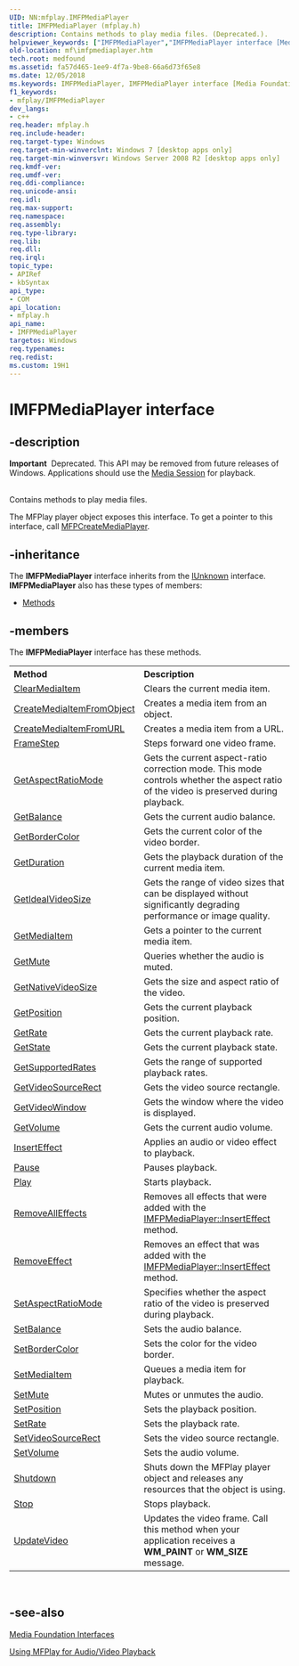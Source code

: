 ```yaml
---
UID: NN:mfplay.IMFPMediaPlayer
title: IMFPMediaPlayer (mfplay.h)
description: Contains methods to play media files. (Deprecated.).helpviewer_keywords: ["IMFPMediaPlayer","IMFPMediaPlayer interface [Media Foundation]","IMFPMediaPlayer interface [Media Foundation]","described","mf.imfpmediaplayer","mfplay/IMFPMediaPlayer"]
old-location: mf\imfpmediaplayer.htm
tech.root: medfound
ms.assetid: fa57d465-1ee9-4f7a-9be8-66a6d73f65e8
ms.date: 12/05/2018
ms.keywords: IMFPMediaPlayer, IMFPMediaPlayer interface [Media Foundation], IMFPMediaPlayer interface [Media Foundation],described, mf.imfpmediaplayer, mfplay/IMFPMediaPlayer
f1_keywords:
- mfplay/IMFPMediaPlayer
dev_langs:
- c++
req.header: mfplay.h
req.include-header: 
req.target-type: Windows
req.target-min-winverclnt: Windows 7 [desktop apps only]
req.target-min-winversvr: Windows Server 2008 R2 [desktop apps only]
req.kmdf-ver: 
req.umdf-ver: 
req.ddi-compliance: 
req.unicode-ansi: 
req.idl: 
req.max-support: 
req.namespace: 
req.assembly: 
req.type-library: 
req.lib: 
req.dll: 
req.irql: 
topic_type:
- APIRef
- kbSyntax
api_type:
- COM
api_location:
- mfplay.h
api_name:
- IMFPMediaPlayer
targetos: Windows
req.typenames: 
req.redist: 
ms.custom: 19H1
---
```


# IMFPMediaPlayer interface


## -description



<div class="alert"><b>Important</b>  Deprecated. This API may be removed from future releases of Windows. Applications should use the <a href="https://docs.microsoft.com/windows/desktop/medfound/media-session">Media Session</a> for playback.</div>
<div> </div>


Contains methods to play media files.

The MFPlay player object exposes this interface. To get a pointer to this interface, call <a href="https://docs.microsoft.com/windows/desktop/api/mfplay/nf-mfplay-mfpcreatemediaplayer">MFPCreateMediaPlayer</a>.


## -inheritance

The <b xmlns:loc="http://microsoft.com/wdcml/l10n">IMFPMediaPlayer</b> interface inherits from the <a href="https://docs.microsoft.com/windows/desktop/api/unknwn/nn-unknwn-iunknown">IUnknown</a> interface. <b>IMFPMediaPlayer</b> also has these types of members:
<ul>
<li><a href="https://docs.microsoft.com/">Methods</a></li>
</ul>

## -members

The <b>IMFPMediaPlayer</b> interface has these methods.
<table class="members" id="memberListMethods">
<tr>
<th align="left" width="37%">Method</th>
<th align="left" width="63%">Description</th>
</tr>
<tr data="declared;">
<td align="left" width="37%">
<a href="https://docs.microsoft.com/windows/desktop/api/mfplay/nf-mfplay-imfpmediaplayer-clearmediaitem">ClearMediaItem</a>
</td>
<td align="left" width="63%">
Clears the current media item.

</td>
</tr>
<tr data="declared;">
<td align="left" width="37%">
<a href="https://docs.microsoft.com/windows/desktop/api/mfplay/nf-mfplay-imfpmediaplayer-createmediaitemfromobject">CreateMediaItemFromObject</a>
</td>
<td align="left" width="63%">
Creates a media item from an object.

</td>
</tr>
<tr data="declared;">
<td align="left" width="37%">
<a href="https://docs.microsoft.com/windows/desktop/api/mfplay/nf-mfplay-imfpmediaplayer-createmediaitemfromurl">CreateMediaItemFromURL</a>
</td>
<td align="left" width="63%">
Creates a media item from a URL.

</td>
</tr>
<tr data="declared;">
<td align="left" width="37%">
<a href="https://docs.microsoft.com/windows/desktop/api/mfplay/nf-mfplay-imfpmediaplayer-framestep">FrameStep</a>
</td>
<td align="left" width="63%">
Steps forward one video frame.

</td>
</tr>
<tr data="declared;">
<td align="left" width="37%">
<a href="https://docs.microsoft.com/windows/desktop/api/mfplay/nf-mfplay-imfpmediaplayer-getaspectratiomode">GetAspectRatioMode</a>
</td>
<td align="left" width="63%">
Gets the current aspect-ratio correction mode. This mode controls whether the aspect ratio of the video is preserved during playback.

</td>
</tr>
<tr data="declared;">
<td align="left" width="37%">
<a href="https://docs.microsoft.com/windows/desktop/api/mfplay/nf-mfplay-imfpmediaplayer-getbalance">GetBalance</a>
</td>
<td align="left" width="63%">
Gets the current audio balance.

</td>
</tr>
<tr data="declared;">
<td align="left" width="37%">
<a href="https://docs.microsoft.com/windows/desktop/api/mfplay/nf-mfplay-imfpmediaplayer-getbordercolor">GetBorderColor</a>
</td>
<td align="left" width="63%">
Gets the current color of the video border.

</td>
</tr>
<tr data="declared;">
<td align="left" width="37%">
<a href="https://docs.microsoft.com/windows/desktop/api/mfplay/nf-mfplay-imfpmediaplayer-getduration">GetDuration</a>
</td>
<td align="left" width="63%">
Gets the playback duration of the current media item.

</td>
</tr>
<tr data="declared;">
<td align="left" width="37%">
<a href="https://docs.microsoft.com/windows/desktop/api/mfplay/nf-mfplay-imfpmediaplayer-getidealvideosize">GetIdealVideoSize</a>
</td>
<td align="left" width="63%">
Gets the range of video sizes that can be displayed without significantly degrading performance or image quality.

</td>
</tr>
<tr data="declared;">
<td align="left" width="37%">
<a href="https://docs.microsoft.com/windows/desktop/api/mfplay/nf-mfplay-imfpmediaplayer-getmediaitem">GetMediaItem</a>
</td>
<td align="left" width="63%">
Gets a pointer to the current media item.

</td>
</tr>
<tr data="declared;">
<td align="left" width="37%">
<a href="https://docs.microsoft.com/windows/desktop/api/mfplay/nf-mfplay-imfpmediaplayer-getmute">GetMute</a>
</td>
<td align="left" width="63%">
Queries whether the audio is muted.

</td>
</tr>
<tr data="declared;">
<td align="left" width="37%">
<a href="https://docs.microsoft.com/windows/desktop/api/mfplay/nf-mfplay-imfpmediaplayer-getnativevideosize">GetNativeVideoSize</a>
</td>
<td align="left" width="63%">
Gets the size and aspect ratio of the video.

</td>
</tr>
<tr data="declared;">
<td align="left" width="37%">
<a href="https://docs.microsoft.com/windows/desktop/api/mfplay/nf-mfplay-imfpmediaplayer-getposition">GetPosition</a>
</td>
<td align="left" width="63%">
Gets the current playback position.

</td>
</tr>
<tr data="declared;">
<td align="left" width="37%">
<a href="https://docs.microsoft.com/windows/desktop/api/mfplay/nf-mfplay-imfpmediaplayer-getrate">GetRate</a>
</td>
<td align="left" width="63%">
Gets the current playback rate.

</td>
</tr>
<tr data="declared;">
<td align="left" width="37%">
<a href="https://docs.microsoft.com/windows/desktop/api/mfplay/nf-mfplay-imfpmediaplayer-getstate">GetState</a>
</td>
<td align="left" width="63%">
Gets the current playback state.

</td>
</tr>
<tr data="declared;">
<td align="left" width="37%">
<a href="https://docs.microsoft.com/windows/desktop/api/mfplay/nf-mfplay-imfpmediaplayer-getsupportedrates">GetSupportedRates</a>
</td>
<td align="left" width="63%">
Gets the range of supported playback rates.

</td>
</tr>
<tr data="declared;">
<td align="left" width="37%">
<a href="https://docs.microsoft.com/windows/desktop/api/mfplay/nf-mfplay-imfpmediaplayer-getvideosourcerect">GetVideoSourceRect</a>
</td>
<td align="left" width="63%">
Gets the video source rectangle.

</td>
</tr>
<tr data="declared;">
<td align="left" width="37%">
<a href="https://docs.microsoft.com/windows/desktop/api/mfplay/nf-mfplay-imfpmediaplayer-getvideowindow">GetVideoWindow</a>
</td>
<td align="left" width="63%">
Gets the window where the video is displayed.

</td>
</tr>
<tr data="declared;">
<td align="left" width="37%">
<a href="https://docs.microsoft.com/windows/desktop/api/mfplay/nf-mfplay-imfpmediaplayer-getvolume">GetVolume</a>
</td>
<td align="left" width="63%">
Gets the current audio volume.

</td>
</tr>
<tr data="declared;">
<td align="left" width="37%">
<a href="https://docs.microsoft.com/windows/desktop/api/mfplay/nf-mfplay-imfpmediaplayer-inserteffect">InsertEffect</a>
</td>
<td align="left" width="63%">
Applies an audio or video effect to playback.

</td>
</tr>
<tr data="declared;">
<td align="left" width="37%">
<a href="https://docs.microsoft.com/windows/desktop/api/mfplay/nf-mfplay-imfpmediaplayer-pause">Pause</a>
</td>
<td align="left" width="63%">
Pauses playback.

</td>
</tr>
<tr data="declared;">
<td align="left" width="37%">
<a href="https://docs.microsoft.com/windows/desktop/api/mfplay/nf-mfplay-imfpmediaplayer-play">Play</a>
</td>
<td align="left" width="63%">
Starts playback.

</td>
</tr>
<tr data="declared;">
<td align="left" width="37%">
<a href="https://docs.microsoft.com/windows/desktop/api/mfplay/nf-mfplay-imfpmediaplayer-removealleffects">RemoveAllEffects</a>
</td>
<td align="left" width="63%">
Removes all effects that were added with the <a href="https://docs.microsoft.com/windows/desktop/api/mfplay/nf-mfplay-imfpmediaplayer-inserteffect">IMFPMediaPlayer::InsertEffect</a> method.

</td>
</tr>
<tr data="declared;">
<td align="left" width="37%">
<a href="https://docs.microsoft.com/windows/desktop/api/mfplay/nf-mfplay-imfpmediaplayer-removeeffect">RemoveEffect</a>
</td>
<td align="left" width="63%">
Removes an effect that was added with the <a href="https://docs.microsoft.com/windows/desktop/api/mfplay/nf-mfplay-imfpmediaplayer-inserteffect">IMFPMediaPlayer::InsertEffect</a> method.

</td>
</tr>
<tr data="declared;">
<td align="left" width="37%">
<a href="https://docs.microsoft.com/windows/desktop/api/mfplay/nf-mfplay-imfpmediaplayer-setaspectratiomode">SetAspectRatioMode</a>
</td>
<td align="left" width="63%">
Specifies whether the aspect ratio of the video is preserved during playback.

</td>
</tr>
<tr data="declared;">
<td align="left" width="37%">
<a href="https://docs.microsoft.com/windows/desktop/api/mfplay/nf-mfplay-imfpmediaplayer-setbalance">SetBalance</a>
</td>
<td align="left" width="63%">
Sets the audio balance.

</td>
</tr>
<tr data="declared;">
<td align="left" width="37%">
<a href="https://docs.microsoft.com/windows/desktop/api/mfplay/nf-mfplay-imfpmediaplayer-setbordercolor">SetBorderColor</a>
</td>
<td align="left" width="63%">
Sets the color for the video border.

</td>
</tr>
<tr data="declared;">
<td align="left" width="37%">
<a href="https://docs.microsoft.com/windows/desktop/api/mfplay/nf-mfplay-imfpmediaplayer-setmediaitem">SetMediaItem</a>
</td>
<td align="left" width="63%">
Queues a media item for playback.

</td>
</tr>
<tr data="declared;">
<td align="left" width="37%">
<a href="https://docs.microsoft.com/windows/desktop/api/mfplay/nf-mfplay-imfpmediaplayer-setmute">SetMute</a>
</td>
<td align="left" width="63%">
Mutes or unmutes the audio.

</td>
</tr>
<tr data="declared;">
<td align="left" width="37%">
<a href="https://docs.microsoft.com/windows/desktop/api/mfplay/nf-mfplay-imfpmediaplayer-setposition">SetPosition</a>
</td>
<td align="left" width="63%">
Sets the playback position.

</td>
</tr>
<tr data="declared;">
<td align="left" width="37%">
<a href="https://docs.microsoft.com/windows/desktop/api/mfplay/nf-mfplay-imfpmediaplayer-setrate">SetRate</a>
</td>
<td align="left" width="63%">
Sets the playback rate.

</td>
</tr>
<tr data="declared;">
<td align="left" width="37%">
<a href="https://docs.microsoft.com/windows/desktop/api/mfplay/nf-mfplay-imfpmediaplayer-setvideosourcerect">SetVideoSourceRect</a>
</td>
<td align="left" width="63%">
Sets the video source rectangle.

</td>
</tr>
<tr data="declared;">
<td align="left" width="37%">
<a href="https://docs.microsoft.com/windows/desktop/api/mfplay/nf-mfplay-imfpmediaplayer-setvolume">SetVolume</a>
</td>
<td align="left" width="63%">
Sets the audio volume.

</td>
</tr>
<tr data="declared;">
<td align="left" width="37%">
<a href="https://docs.microsoft.com/windows/desktop/api/mfplay/nf-mfplay-imfpmediaplayer-shutdown">Shutdown</a>
</td>
<td align="left" width="63%">
Shuts down the MFPlay player object and releases any resources that the object is using.

</td>
</tr>
<tr data="declared;">
<td align="left" width="37%">
<a href="https://docs.microsoft.com/windows/desktop/api/mfplay/nf-mfplay-imfpmediaplayer-stop">Stop</a>
</td>
<td align="left" width="63%">
Stops playback.

</td>
</tr>
<tr data="declared;">
<td align="left" width="37%">
<a href="https://docs.microsoft.com/windows/desktop/api/mfplay/nf-mfplay-imfpmediaplayer-updatevideo">UpdateVideo</a>
</td>
<td align="left" width="63%">
Updates the video frame. Call this method when your application receives a <b>WM_PAINT</b> or <b>WM_SIZE</b> message.

</td>
</tr>
</table> 


## -see-also




<a href="https://docs.microsoft.com/windows/desktop/medfound/media-foundation-interfaces">Media Foundation Interfaces</a>



<a href="https://docs.microsoft.com/windows/desktop/medfound/using-mfplay-for-audio-video-playback">Using MFPlay for Audio/Video Playback</a>
 

 

